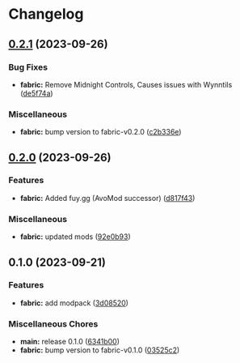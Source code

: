 # Changelog

## [0.2.1](https://github.com/jh-devv/wynn-reloaded/compare/fabric-v0.2.0...fabric-v0.2.1) (2023-09-26)


### Bug Fixes

* **fabric:** Remove Midnight Controls, Causes issues with Wynntils ([de5f74a](https://github.com/jh-devv/wynn-reloaded/commit/de5f74ac509290ae64d17ff3bfa8c517012641b2))


### Miscellaneous

* **fabric:** bump version to fabric-v0.2.0 ([c2b336e](https://github.com/jh-devv/wynn-reloaded/commit/c2b336ea69d1208f2889a36bcfbffb01b0074a2b))

## [0.2.0](https://github.com/jh-devv/wynn-reloaded/compare/fabric-v0.1.0...fabric-v0.2.0) (2023-09-26)


### Features

* **fabric:** Added fuy.gg (AvoMod successor) ([d817f43](https://github.com/jh-devv/wynn-reloaded/commit/d817f435cda0ad997ca33be0d02a589b5e4aa30c))


### Miscellaneous

* **fabric:** updated mods ([92e0b93](https://github.com/jh-devv/wynn-reloaded/commit/92e0b93c653929ca84cd9468a3d7f46528842a89))

## 0.1.0 (2023-09-21)


### Features

* **fabric:** add modpack ([3d08520](https://github.com/jh-devv/wynn-reloaded/commit/3d08520d488e2bf951dcf21ea4b58e1409ad3026))


### Miscellaneous Chores

* **main:** release 0.1.0 ([6341b00](https://github.com/jh-devv/wynn-reloaded/commit/6341b0049043d9a8f4546e3df91a6242bf026495))
* **fabric:** bump version to fabric-v0.1.0 ([03525c2](https://github.com/jh-devv/wynn-reloaded/commit/03525c22c0da5e789444fdf8f77a785f1ffb9dab))
